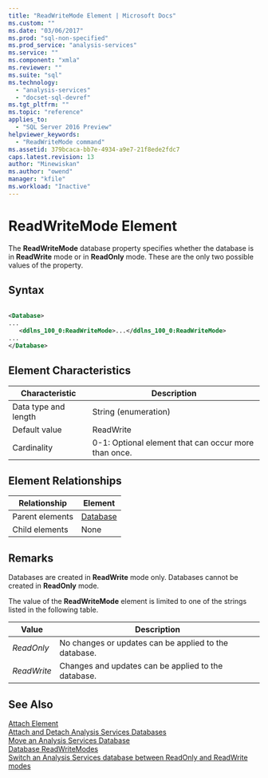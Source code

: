 ```yaml
---
title: "ReadWriteMode Element | Microsoft Docs"
ms.custom: ""
ms.date: "03/06/2017"
ms.prod: "sql-non-specified"
ms.prod_service: "analysis-services"
ms.service: ""
ms.component: "xmla"
ms.reviewer: ""
ms.suite: "sql"
ms.technology: 
  - "analysis-services"
  - "docset-sql-devref"
ms.tgt_pltfrm: ""
ms.topic: "reference"
applies_to: 
  - "SQL Server 2016 Preview"
helpviewer_keywords: 
  - "ReadWriteMode command"
ms.assetid: 379bcaca-bb7e-4934-a9e7-21f8ede2fdc7
caps.latest.revision: 13
author: "Minewiskan"
ms.author: "owend"
manager: "kfile"
ms.workload: "Inactive"
---
```

# ReadWriteMode Element
  The **ReadWriteMode** database property specifies whether the database is in **ReadWrite** mode or in **ReadOnly** mode. These are the only two possible values of the property.  
  
## Syntax  
  
```xml  
  
<Database>  
...  
   <ddlns_100_0:ReadWriteMode>...</ddlns_100_0:ReadWriteMode>  
...  
</Database>  
```  
  
## Element Characteristics  
  
|Characteristic|Description|  
|--------------------|-----------------|  
|Data type and length|String (enumeration)|  
|Default value|ReadWrite|  
|Cardinality|0-1: Optional element that can occur more than once.|  
  
## Element Relationships  
  
|Relationship|Element|  
|------------------|-------------|  
|Parent elements|[Database](../../../analysis-services/xmla/xml-elements-properties/database-element-xmla.md)|  
|Child elements|None|  
  
## Remarks  
 Databases are created in **ReadWrite** mode only. Databases cannot be created in **ReadOnly** mode.  
  
 The value of the **ReadWriteMode** element is limited to one of the strings listed in the following table.  
  
|Value|Description|  
|-----------|-----------------|  
|*ReadOnly*|No changes or updates can be applied to the database.|  
|*ReadWrite*|Changes and updates can be applied to the database.|  
  
## See Also  
 [Attach Element](../../../analysis-services/xmla/xml-elements-commands/attach-element.md)   
 [Attach and Detach Analysis Services Databases](../../../analysis-services/multidimensional-models/attach-and-detach-analysis-services-databases.md)   
 [Move an Analysis Services Database](../../../analysis-services/multidimensional-models/move-an-analysis-services-database.md)   
 [Database ReadWriteModes](../../../analysis-services/multidimensional-models/database-readwritemodes.md)   
 [Switch an Analysis Services database between ReadOnly and ReadWrite modes](../../../analysis-services/multidimensional-models/switch-an-analysis-services-database-between-readonly-and-readwrite-modes.md)  
  
  
